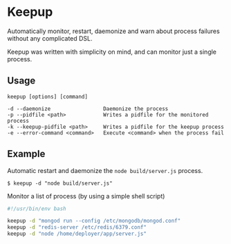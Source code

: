 # Keepup
Automatically monitor, restart, daemonize and warn about process failures without any complicated DSL.

Keepup was written with simplicity on mind, and can monitor just a single process.

## Usage

```
keepup [options] [command]

-d --daemonize                 Daemonize the process
-p --pidfile <path>            Writes a pidfile for the monitored process
-k --keepup-pidfile <path>     Writes a pidfile for the keepup process
-e --error-command <command>   Execute <command> when the process fail
```

## Example

Automatic restart and daemonize the `node build/server.js` process.
```
$ keepup -d "node build/server.js"
```

Monitor a list of process (by using a simple shell script)

```bash
#!/usr/bin/env bash

keepup -d "mongod run --config /etc/mongodb/mongod.conf"
keepup -d "redis-server /etc/redis/6379.conf"
keepup -d "node /home/deployer/app/server.js"
```
